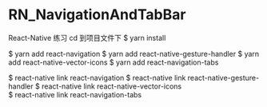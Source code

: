 # RN_NavigationAndTabBar
React-Native 练习
cd 到项目文件下 
$ yarn install

$ yarn add react-navigation
$ yarn add react-native-gesture-handler 
$ yarn add react-native-vector-icons 
$ yarn add react-navigation-tabs   

$ react-native link react-navigation
$ react-native link react-native-gesture-handler
$ react-native link react-native-vector-icons  
$ react-native link react-navigation-tabs 
